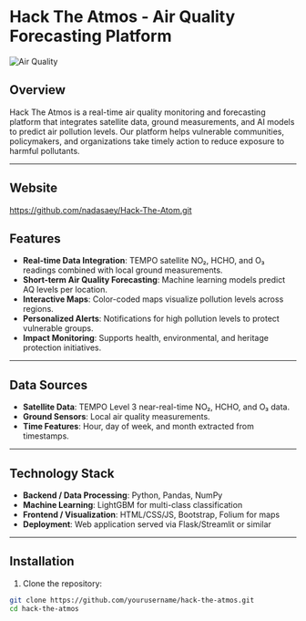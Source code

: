 # Hack The Atmos - Air Quality Forecasting Platform

![Air Quality](images/overview-img.jpg)

## Overview

Hack The Atmos is a real-time air quality monitoring and forecasting platform that integrates satellite data, ground measurements, and AI models to predict air pollution levels. Our platform helps vulnerable communities, policymakers, and organizations take timely action to reduce exposure to harmful pollutants.

---

## Website

https://github.com/nadasaey/Hack-The-Atom.git

## Features

- **Real-time Data Integration**: TEMPO satellite NO₂, HCHO, and O₃ readings combined with local ground measurements.
- **Short-term Air Quality Forecasting**: Machine learning models predict AQ levels per location.
- **Interactive Maps**: Color-coded maps visualize pollution levels across regions.
- **Personalized Alerts**: Notifications for high pollution levels to protect vulnerable groups.
- **Impact Monitoring**: Supports health, environmental, and heritage protection initiatives.

---

## Data Sources

- **Satellite Data**: TEMPO Level 3 near-real-time NO₂, HCHO, and O₃ data.
- **Ground Sensors**: Local air quality measurements.
- **Time Features**: Hour, day of week, and month extracted from timestamps.

---

## Technology Stack

- **Backend / Data Processing**: Python, Pandas, NumPy
- **Machine Learning**: LightGBM for multi-class classification
- **Frontend / Visualization**: HTML/CSS/JS, Bootstrap, Folium for maps
- **Deployment**: Web application served via Flask/Streamlit or similar

---

## Installation

1. Clone the repository:
```bash
git clone https://github.com/yourusername/hack-the-atmos.git
cd hack-the-atmos
